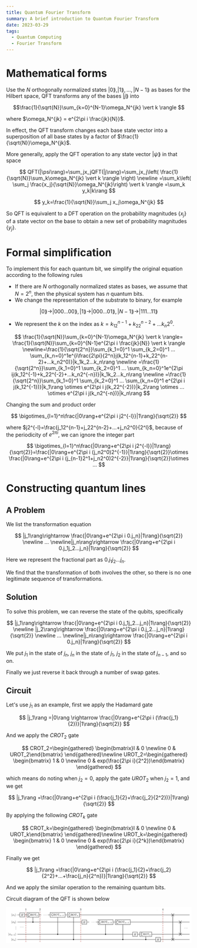 ```yaml
---
title: Quantum Fourier Transform
summary: A brief introduction to Quantum Fourier Transform
date: 2023-03-29
tags:
  - Quantum Computing
  - Fourier Transform
---
```


# Mathematical forms

Use the $N$ orthogonally normalized states $|0\rang,|1\rang,...,|N-1\rang$ as bases for the Hilbert space, QFT transforms any of the bases $|j\rang$ into

$$\frac{1}{\sqrt{N}}\sum_{k=0}^{N-1}\omega_N^{jk} \vert k \rangle $$

where $\omega_N^{jk} = e^{2\pi i \frac{jk}{N}}$.

In effect, the QFT transform changes each base state vector into a superposition of all base states by a factor of $\frac{1}{\sqrt{N}}\omega_N^{jk}$.

More generally, apply the QFT operation to any state vector $|\psi \rang$ in that space

$$
QFT(|\psi\rang)=\sum_jx_jQFT(|j\rang)=\sum_jx_j\left( \frac{1}{\sqrt{N}}\sum_k\omega_N^{jk} \vert k \rangle \right) \newline =\sum_k\left( \sum_j \frac{x_j}{\sqrt{N}}\omega_N^{jk}\right) \vert k \rangle =\sum_k y_k|k\rang
$$

$$
y_k=\frac{1}{\sqrt{N}}\sum_j x_j\omega_N^{jk}
$$

So QFT is equivalent to a DFT operation on the probability magnitudes $\{x_j\}$ of a state vector on the base to obtain a new set of probability magnitudes $\{y_j\}$.

# Formal simplification

To implement this for each quantum bit, we simplify the original equation according to the following rules

- If there are $N$ orthogonally normalized states as bases, we assume that $N=2^n$, then the physical system has $n$ quantum bits.
- We change the representation of the substrate to binary, for example

$$
|0\rang \rightarrow |000...00\rang,|1\rang \rightarrow |000...01\rang,|N-1\rang \rightarrow |111...11\rang
$$

- We represent the $k$ on the index as $k=k_12^{n-1}+k_22^{n-2}+...k_n2^0$.

$$
\frac{1}{\sqrt{N}}\sum_{k=0}^{N-1}\omega_N^{jk} \vert k \rangle= \frac{1}{\sqrt{N}}\sum_{k=0}^{N-1}e^{2\pi i \frac{jk}{N}} \vert k \rangle \newline=\frac{1}{\sqrt{2^n}}\sum_{k_1=0}^1 \sum_{k_2=0}^1 ... \sum_{k_n=0}^1e^{i\frac{2\pi}{2^n}j(k_12^{n-1}+k_22^{n-2}+...k_n2^0)}|k_1k_2...k_n\rang \newline =\frac{1}{\sqrt{2^n}}\sum_{k_1=0}^1 \sum_{k_2=0}^1 ... \sum_{k_n=0}^1e^{2\pi ij(k_12^{-1}+k_22^{-2}+...k_n2^{-n})}|k_1k_2...k_n\rang \newline  =\frac{1}{\sqrt{2^n}}\sum_{k_1=0}^1 \sum_{k_2=0}^1 ... \sum_{k_n=0}^1 e^{2\pi i j(k_12^{-1})}|k_1\rang \otimes e^{2\pi i j(k_22^{-2})}|k_2\rang \otimes ... \otimes e^{2\pi i j(k_n2^{-n})}|k_n\rang
$$

Changing the sum and product order

$$
\bigotimes_{l=1}^n\frac{|0\rang+e^{2\pi i j2^{-l}}|1\rang}{\sqrt{2}}
$$

where $j2^{-l}=\frac{j_12^{n-1}+j_22^{n-2}+...+j_n2^0}{2^l}$, because of the periodicity of $e^{2\pi i}$, we can ignore the integer part

$$
\bigotimes_{l=1}^n\frac{|0\rang+e^{2\pi i j2^{-l}}|1\rang}{\sqrt{2}}=\frac{|0\rang+e^{2\pi i (j_n2^0)2^{-1}}|1\rang}{\sqrt{2}}\otimes \frac{|0\rang+e^{2\pi i (j_{n-1}2^1+j_n2^0)2^{-2}}|1\rang}{\sqrt{2}}\otimes ...
$$

# Constructing quantum lines

## A Problem

We list the transformation equation

$$
|j_1\rang\rightarrow \frac{|0\rang+e^{2\pi i 0.j_n}|1\rang}{\sqrt{2}} \newline ... \newline|j_n\rang\rightarrow \frac{|0\rang+e^{2\pi i 0.j_1j_2...j_n}|1\rang}{\sqrt{2}}
$$

Here we represent the fractional part as $0.j_1j_2...j_n$.

We find that the transformation of both involves the other, so there is no one legitimate sequence of transformations.

## Solution

To solve this problem, we can reverse the state of the qubits, specifically

$$
|j_1\rang\rightarrow \frac{|0\rang+e^{2\pi i 0.j_1j_2...j_n}|1\rang}{\sqrt{2}}  \newline |j_2\rang\rightarrow \frac{|0\rang+e^{2\pi i 0.j_2...j_n}|1\rang}{\sqrt{2}} \newline ... \newline|j_n\rang\rightarrow \frac{|0\rang+e^{2\pi i 0.j_n}|1\rang}{\sqrt{2}}
$$

We put $j_1$ in the state of $j_n$, $j_n$ in the state of $j_1$, $j_2$ in the state of  $j_{n-1}$, and so on.

Finally we just reverse it back through a number of swap gates.

## Circuit

Let's use $j_1$ as an example, first we apply the Hadamard gate

$$
|j_1\rang =|0\rang \rightarrow \frac{|0\rang+e^{2\pi i (\frac{j_1}{2})}|1\rang}{\sqrt{2}}
$$

And we apply the $CROT_2$ gate

$$
CROT_2=\begin{gathered}
\begin{bmatrix}I & 0 \newline 0  & UROT_2\end{bmatrix}
\end{gathered}\newline UROT_2=\begin{gathered}
\begin{bmatrix} 1 & 0 \newline 0  & exp(\frac{2\pi i}{2^2})\end{bmatrix}
\end{gathered}
$$

which means do noting when $j_2=0$, apply the gate $UROT_2$ when $j_2=1$, and we get

$$
|j_1\rang =\frac{|0\rang+e^{2\pi i (\frac{j_1}{2}+\frac{j_2}{2^2})}|1\rang}{\sqrt{2}}
$$

By applying the following $CROT_k$ gate

$$
CROT_k=\begin{gathered}
\begin{bmatrix}I & 0 \newline 0  & UROT_k\end{bmatrix}
\end{gathered}\newline UROT_k=\begin{gathered}
\begin{bmatrix} 1 & 0 \newline 0  & exp(\frac{2\pi i}{2^k})\end{bmatrix}
\end{gathered}
$$

Finally we get

$$
|j_1\rang =\frac{|0\rang+e^{2\pi i (\frac{j_1}{2}+\frac{j_2}{2^2}+...+\frac{j_n}{2^n})}|1\rang}{\sqrt{2}}
$$

And we apply the similar operation to the remaining quantum bits.

Circuit diagram of the QFT is shown below

![alt text](circuit.png)